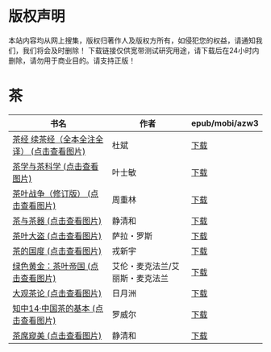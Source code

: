 # 版权声明

本站内容均从网上搜集，版权归著作人及版权方所有，如侵犯您的权益，请通知我们，我们将会及时删除！ 下载链接仅供宽带测试研究用途，请下载后在24小时内删除，请勿用于商业目的。请支持正版！

# 茶

| 书名 | 作者 | epub/mobi/azw3 |
| --- | --- | --- |
| [茶经 续茶经（全本全注全译） (点击查看图片)](https://www.dushupai.com/attachment/2024/06/11/5a01dd76d013ba10.jpg) | 杜斌 | [下载](https://url89.ctfile.com/f/31084289-1375509088-32c32d?p=8866) |
| [茶学与茶科学 (点击查看图片)](https://www.dushupai.com/attachment/2024/06/11/a88c7320eeedbfba.jpg) | 叶士敏 | [下载](https://url89.ctfile.com/f/31084289-1375512316-d78971?p=8866) |
| [茶叶战争（修订版） (点击查看图片)](https://www.dushupai.com/attachment/2024/06/08/fb57b3e1156bcc4a.jpg) | 周重林 | [下载](https://url89.ctfile.com/f/31084289-1357045594-add593?p=8866) |
| [茶与茶器 (点击查看图片)](https://www.dushupai.com/attachment/2024/06/07/c3cc0aa1e18f72d0.jpg) | 静清和 | [下载](https://url89.ctfile.com/f/31084289-1357036960-e015cd?p=8866) |
| [茶叶大盗 (点击查看图片)](https://www.dushupai.com/attachment/2024/06/07/a320d87a237d6c7c.jpg) | 萨拉・罗斯 | [下载](https://url89.ctfile.com/f/31084289-1357035877-e9f8a6?p=8866) |
| [茶的国度 (点击查看图片)](https://www.dushupai.com/attachment/2024/06/06/e8e9daaf7cc3b59a.jpg) | 戎新宇 | [下载](https://url89.ctfile.com/f/31084289-1357033186-d7f53e?p=8866) |
| [绿色黄金：茶叶帝国 (点击查看图片)](https://www.dushupai.com/attachment/2024/06/06/f83ba72d86a5a867.jpg) | 艾伦・麦克法兰/艾丽斯・麦克法兰 | [下载](https://url89.ctfile.com/f/31084289-1357032907-42d5d1?p=8866) |
| [大观茶论 (点击查看图片)](https://www.dushupai.com/attachment/2024/06/05/b3b330e40b721f0b.jpg) | 日月洲 | [下载](https://url89.ctfile.com/f/31084289-1357027285-051ff1?p=8866) |
| [知中14·中国茶的基本 (点击查看图片)](https://www.dushupai.com/attachment/2024/06/05/9add200cdd4201db.jpg) | 罗威尔 | [下载](https://url89.ctfile.com/f/31084289-1357025221-98cb56?p=8866) |
| [茶席窥美 (点击查看图片)](https://www.dushupai.com/attachment/2024/06/04/e2b1877cf1214006.jpg) | 静清和 | [下载](https://url89.ctfile.com/f/31084289-1357021102-dfafb9?p=8866) |

